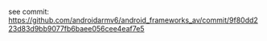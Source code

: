 see commit:
https://github.com/androidarmv6/android_frameworks_av/commit/9f80dd223d83d9bb9077fb6baee056cee4eaf7e5

